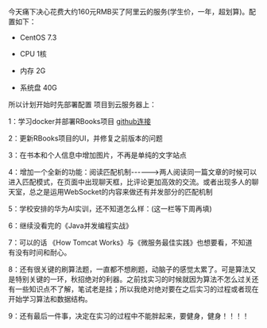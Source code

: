 今天痛下决心花费大约160元RMB买了阿里云的服务(学生价，一年，超划算)。配置如下：

- CentOS 7.3

- CPU 1核

- 内存 2G

- 系统盘 40G

所以计划开始时先部署配置 项目到云服务器上：

1：学习docker并部署RBooks项目  [github连接](<https://github.com/krystalics/RBooks>) 

2：更新RBooks项目的UI，并修复之前版本的问题

3：在书本和个人信息中增加图片，不再是单纯的文字站点

4：增加一个全新的功能：阅读匹配机制------>两人阅读同一篇文章的时候可以进入匹配模式，在页面中出现聊天框，比评论更加高效的交流。或者出现多人的聊天室，总之是运用WebSocket的内容来做还有并发部分的匹配机制

5：学校安排的华为AI实训，还不知道怎么样：(这一栏等下周再填)

6：继续没看完的《Java并发编程实战》

7：可以的话 《How Tomcat Works》与《微服务最佳实践》也想要看，不知道有没有时间和耐心。

8：还有很关键的刷算法题，一直都不想刷题，动脑子的感觉太累了。可是算法又是特别关键的一环，秋招绝对的利器。之前找实习的时候就因为算法不怎么过关还有一些知识点不了解，笔试老是挂；所以我绝对绝对要在之后实习的过程或者现在开始学习算法和数据结构。

9：还有最后一件事，决定在实习的过程中不能胖起来，要健身，健身！！！！